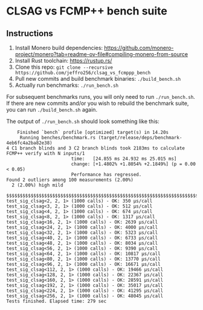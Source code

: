 # CLSAG vs FCMP++ bench suite

## Instructions

1. Install Monero build dependencies: https://github.com/monero-project/monero?tab=readme-ov-file#compiling-monero-from-source
2. Install Rust toolchain: https://rustup.rs/
3. Clone this repo: `git clone --recursive https://github.com/jeffro256/clsag_vs_fcmppp_bench`
4. Pull new commits and build benchmark binaries: `./build_bench.sh`
5. Actually run benchmarks: `./run_bench.sh`

For subsequent benchmarks runs, you will only need to run `./run_bench.sh`.
If there are new commits and/or you wish to rebuild the benchmark suite, you can run `./build_bench.sh` again.

The output of `./run_bench.sh` should look something like this:
```
    Finished `bench` profile [optimized] target(s) in 14.20s
     Running benches/benchmark.rs (target/release/deps/benchmark-4eb6fc4a2ba82e38)
4 C1 branch blinds and 3 C2 branch blinds took 2183ms to calculate
FCMP++ verify with N inputs/1
                        time:   [24.855 ms 24.932 ms 25.015 ms]
                        change: [+1.4802% +1.8054% +2.1849%] (p = 0.00 < 0.05)
                        Performance has regressed.
Found 2 outliers among 100 measurements (2.00%)
  2 (2.00%) high mild

$$$$$$$$$$$$$$$$$$$$$$$$$$$$$$$$$$$$$$$$$$$$$$$$$$$$$$$$$$$$$$$$$$$$$$$$$$$$$$$$$$
test_sig_clsag<2, 2, 1> (1000 calls) - OK: 350 µs/call
test_sig_clsag<3, 2, 1> (1000 calls) - OK: 512 µs/call
test_sig_clsag<4, 2, 1> (1000 calls) - OK: 674 µs/call
test_sig_clsag<8, 2, 1> (1000 calls) - OK: 1317 µs/call
test_sig_clsag<16, 2, 1> (1000 calls) - OK: 2639 µs/call
test_sig_clsag<24, 2, 1> (1000 calls) - OK: 4000 µs/call
test_sig_clsag<32, 2, 1> (1000 calls) - OK: 5323 µs/call
test_sig_clsag<40, 2, 1> (1000 calls) - OK: 6733 µs/call
test_sig_clsag<48, 2, 1> (1000 calls) - OK: 8034 µs/call
test_sig_clsag<56, 2, 1> (1000 calls) - OK: 9390 µs/call
test_sig_clsag<64, 2, 1> (1000 calls) - OK: 10817 µs/call
test_sig_clsag<80, 2, 1> (1000 calls) - OK: 13770 µs/call
test_sig_clsag<96, 2, 1> (1000 calls) - OK: 16671 µs/call
test_sig_clsag<112, 2, 1> (1000 calls) - OK: 19466 µs/call
test_sig_clsag<128, 2, 1> (1000 calls) - OK: 22367 µs/call
test_sig_clsag<160, 2, 1> (1000 calls) - OK: 28591 µs/call
test_sig_clsag<192, 2, 1> (1000 calls) - OK: 35017 µs/call
test_sig_clsag<224, 2, 1> (1000 calls) - OK: 41295 µs/call
test_sig_clsag<256, 2, 1> (1000 calls) - OK: 48045 µs/call
Tests finished. Elapsed time: 279 sec
```
